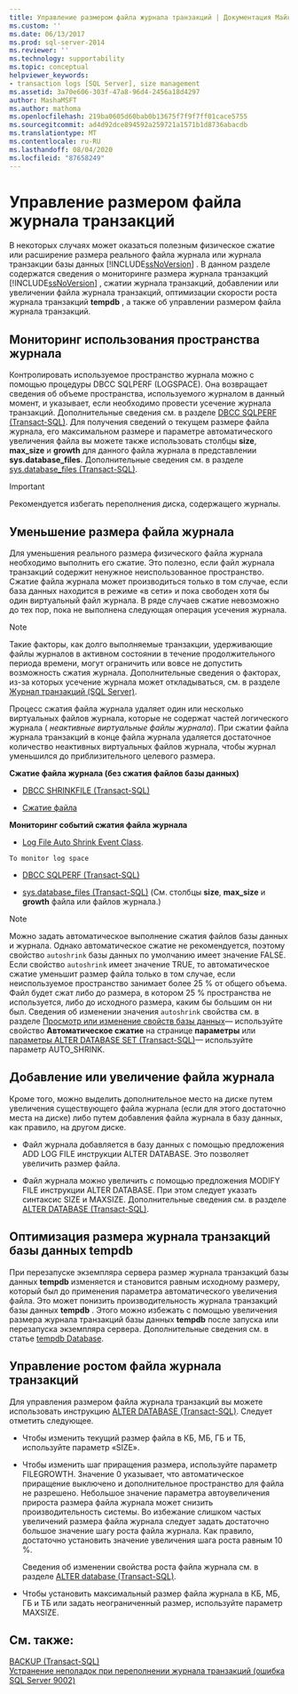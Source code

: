 ```yaml
---
title: Управление размером файла журнала транзакций | Документация Майкрософт
ms.custom: ''
ms.date: 06/13/2017
ms.prod: sql-server-2014
ms.reviewer: ''
ms.technology: supportability
ms.topic: conceptual
helpviewer_keywords:
- transaction logs [SQL Server], size management
ms.assetid: 3a70e606-303f-47a8-96d4-2456a18d4297
author: MashaMSFT
ms.author: mathoma
ms.openlocfilehash: 219ba0605d60bab0b13675f7f9f7ff01cace5755
ms.sourcegitcommit: ad4d92dce894592a259721a1571b1d8736abacdb
ms.translationtype: MT
ms.contentlocale: ru-RU
ms.lasthandoff: 08/04/2020
ms.locfileid: "87658249"
---
```

# <a name="manage-the-size-of-the-transaction-log-file"></a>Управление размером файла журнала транзакций
  В некоторых случаях может оказаться полезным физическое сжатие или расширение размера реального файла журнала или журнала транзакции базы данных [!INCLUDE[ssNoVersion](../../includes/ssnoversion-md.md)] . В данном разделе содержатся сведения о мониторинге размера журнала транзакций [!INCLUDE[ssNoVersion](../../includes/ssnoversion-md.md)] , сжатии журнала транзакций, добавлении или увеличении файла журнала транзакций, оптимизации скорости роста журнала транзакций **tempdb** , а также об управлении размером файла журнала транзакций.  
  
  
##  <a name="monitor-log-space-use"></a><a name="MonitorSpaceUse"></a>Мониторинг использования пространства журнала  
 Контролировать используемое пространство журнала можно с помощью процедуры DBCC SQLPERF (LOGSPACE). Она возвращает сведения об объеме пространства, используемого журналом в данный момент, и указывает, если необходимо провести усечение журнала транзакций. Дополнительные сведения см. в разделе [DBCC SQLPERF (Transact-SQL)](/sql/t-sql/database-console-commands/dbcc-sqlperf-transact-sql). Для получения сведений о текущем размере файла журнала, его максимальном размере и параметре автоматического увеличения файла вы можете также использовать столбцы **size**, **max_size** и **growth** для данного файла журнала в представлении **sys.database_files**. Дополнительные сведения см. в разделе [sys.database_files (Transact-SQL)](/sql/relational-databases/system-catalog-views/sys-database-files-transact-sql).  
  
> [!IMPORTANT]  
>  Рекомендуется избегать переполнения диска, содержащего журналы.  
  
  
##  <a name="shrink-the-size-of-the-log-file"></a><a name="ShrinkSize"></a>Уменьшение размера файла журнала  
 Для уменьшения реального размера физического файла журнала необходимо выполнить его сжатие. Это полезно, если файл журнала транзакций содержит ненужное неиспользованное пространство. Сжатие файла журнала может производиться только в том случае, если база данных находится в режиме «в сети» и пока свободен хотя бы один виртуальный файл журнала. В ряде случаев сжатие невозможно до тех пор, пока не выполнена следующая операция усечения журнала.  
  
> [!NOTE]  
>  Такие факторы, как долго выполняемые транзакции, удерживающие файлы журналов в активном состоянии в течение продолжительного периода времени, могут ограничить или вовсе не допустить возможность сжатия журнала. Дополнительные сведения о факторах, из-за которых усечение журнала может откладываться, см. в разделе [Журнал транзакций (SQL Server)](the-transaction-log-sql-server.md).  
  
 Процесс сжатия файла журнала удаляет один или несколько виртуальных файлов журнала, которые не содержат частей логического журнала ( *неактивные виртуальные файлы журнала*). При сжатии файла журнала транзакций в конце файла журнала удаляется достаточное количество неактивных виртуальных файлов журнала, чтобы журнал уменьшился до приблизительного целевого размера.  
  
 **Сжатие файла журнала (без сжатия файлов базы данных)**  
  
-   [DBCC SHRINKFILE (Transact-SQL)](/sql/t-sql/database-console-commands/dbcc-shrinkfile-transact-sql)  
  
-   [Сжатие файла](../databases/shrink-a-file.md)  
  
 **Мониторинг событий сжатия файла журнала**  
  
-   [Log File Auto Shrink Event Class](../event-classes/log-file-auto-shrink-event-class.md).  
  
 `To monitor log space`  
  
-   [DBCC SQLPERF (Transact-SQL)](/sql/t-sql/database-console-commands/dbcc-sqlperf-transact-sql)  
  
-   [sys.database_files (Transact-SQL)](/sql/relational-databases/system-catalog-views/sys-database-files-transact-sql) (См. столбцы **size**, **max_size** и **growth** файла или файлов журнала.)  
  
> [!NOTE]  
>  Можно задать автоматическое выполнение сжатия файлов базы данных и журнала. Однако автоматическое сжатие не рекомендуется, поэтому свойство `autoshrink` базы данных по умолчанию имеет значение FALSE. Если свойство `autoshrink` имеет значение TRUE, то автоматическое сжатие уменьшит размер файла только в том случае, если неиспользуемое пространство занимает более 25 % от общего объема. Файл будет сжат либо до размера, в котором 25 % пространства не используется, либо до исходного размера, каким бы большим он ни был. Сведения об изменении значения `autoshrink` свойства см. в разделе [Просмотр или изменение свойств базы данных](../databases/view-or-change-the-properties-of-a-database.md)— используйте свойство **Автоматическое сжатие** на странице **параметры** или [параметры ALTER DATABASE SET &#40;Transact-SQL&#41;](/sql/t-sql/statements/alter-database-transact-sql-set-options)— используйте параметр AUTO_SHRINK.  
  
  
##  <a name="add-or-enlarge-a-log-file"></a><a name="AddOrEnlarge"></a>Добавление или увеличение файла журнала  
 Кроме того, можно выделить дополнительное место на диске путем увеличения существующего файла журнала (если для этого достаточно места на диске) либо путем добавления файла журнала в базу данных, как правило, на другом диске.  
  
-   Файл журнала добавляется в базу данных с помощью предложения ADD LOG FILE инструкции ALTER DATABASE. Это позволяет увеличить размер файла.  
  
-   Файл журнала можно увеличить с помощью предложения MODIFY FILE инструкции ALTER DATABASE. При этом следует указать синтаксис SIZE и MAXSIZE. Дополнительные сведения см. в разделе [ALTER DATABASE (Transact-SQL)](/sql/t-sql/statements/alter-database-transact-sql).  
  
  
##  <a name="optimize-the-size-of-the-tempdb-transaction-log"></a><a name="tempdbOptimize"></a>Оптимизация размера журнала транзакций базы данных tempdb  
 При перезапуске экземпляра сервера размер журнала транзакций базы данных **tempdb** изменяется и становится равным исходному размеру, который был до применения параметра автоматического увеличения файла. Это может понизить производительность журнала транзакций базы данных **tempdb** . Этого можно избежать с помощью увеличения размера журнала транзакций базы данных **tempdb** после запуска или перезапуска экземпляра сервера. Дополнительные сведения см. в статье [tempdb Database](../databases/tempdb-database.md).  
  
  
##  <a name="control-the-growth-of-a-transaction-log-file"></a><a name="ControlGrowth"></a>Управление ростом файла журнала транзакций  
 Для управления размером файла журнала транзакций вы можете использовать инструкцию [ALTER DATABASE (Transact-SQL)](/sql/t-sql/statements/alter-database-transact-sql). Следует отметить следующее.  
  
-   Чтобы изменить текущий размер файла в КБ, МБ, ГБ и ТБ, используйте параметр «SIZE».  
  
-   Чтобы изменить шаг приращения размера, используйте параметр FILEGROWTH. Значение 0 указывает, что автоматическое приращение выключено и дополнительное пространство для файла не разрешено. Небольшое значение параметра автоувеличения прироста размера файла журнала может снизить производительность системы. Во избежание слишком частых увеличений размера файла журнала следует задать достаточно большое значение шагу роста файла журнала. Как правило, достаточно установить значение увеличения шага роста равным 10 %.  
  
     Сведения об изменении свойства роста файла журнала см. в разделе [ALTER database &#40;Transact-SQL&#41;](/sql/t-sql/statements/alter-database-transact-sql).  
  
-   Чтобы установить максимальный размер файла журнала в КБ, МБ, ГБ и ТБ или задать неограниченный размер, используйте параметр MAXSIZE.  
  
  
## <a name="see-also"></a>См. также:  
 [BACKUP (Transact-SQL)](/sql/t-sql/statements/backup-transact-sql)   
 [Устранение неполадок при переполнении журнала транзакций (ошибка SQL Server 9002)](troubleshoot-a-full-transaction-log-sql-server-error-9002.md)  
  
  
